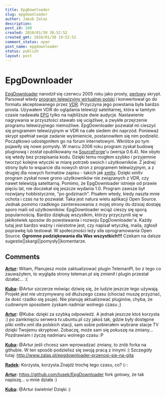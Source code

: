 ```yaml
---
title: EpgDownloader
slug: epgdownloader
author: Jakub Zalas
description: 
post_id: 160
created: 2010/01/30 20:52:52
created_gmt: 2010/01/30 19:52:52
comment_status: open
post_name: epgdownloader
status: publish
layout: post
---
```


<!--EpgDownloader narodził się czerwcu 2005 roku jako prosty, perlowy skrypt. Parsował wtedy program telewizyjny wirtualnej polski i konwertował go do formatu akceptowanego przez VDR. Przyczyna jego powstania była bardzo prosta. Używałem VDR do oglądania telewizji satelitarnej, która w tamtym czasie nadawała EPG tylko na najbliższe dwie audycje. Nastawienie nagrywania w przyszłości stawało się uciążliwe, a zwykłe przejrzenie programu telewizyjnego niemożliwe. EpgDownloader pozwalał mi cieszyć się programem telewizyjnym w VDR na całe siedem dni naprzód.-->

# EpgDownloader

[EpgDownloader](http://epgdownloader.sourceforge.net/) narodził się czerwcu 2005 roku jako prosty, [perlowy](http://pl.wikipedia.org/wiki/Perl) skrypt. Parsował wtedy [program telewizyjny wirtualnej polski](http://tv.wp.pl/) i konwertował go do formatu akceptowanego przez [VDR](http://www.cadsoft.de/vdr/). Przyczyna jego powstania była bardzo prosta. Używałem VDR do oglądania telewizji satelitarnej, która w tamtym czasie nadawała [EPG](http://en.wikipedia.org/wiki/Electronic_program_guide) tylko na najbliższe dwie audycje. Nastawienie nagrywania w przyszłości stawało się uciążliwe, a zwykłe przejrzenie programu telewizyjnego niemożliwe. EpgDownloader pozwalał mi cieszyć się programem telewizyjnym w VDR na całe siedem dni naprzód. Ponieważ skrypt spełniał swoje zadanie wyśmienicie, postanowiłem się nim podzielić. Początkowo udostępniłem go na forum internetowym. Wkrótce po tym pojawiły się nowe pomysły. W marcu 2006 roku program zyskał budowę pluginową i został opublikowany na [SourceForge](https://sourceforge.net/)'u (wersja 0.6.4). Nie obyło się wtedy bez przepisania kodu. Dzięki temu mogłem szybko i przyjemnie tworzyć kolejne wtyczki w miarę potrzeb swoich i użytkowników. Z jednej strony było to wsparcie dla nowych stron z programem telewizyjnym, a z drugiej dla nowych formatów zapisu - takich jak [xmltv](http://wiki.xmltv.org/index.php/Main_Page). Dzięki xmltv program zyskał nowe grono użytkowników nie związanych z VDR, czy nawet telewizją satelitarną. Pomimo, że EpgDownloader istnieje od prawie pięciu lat, nie doczekał się jeszcze wydania 1.0. Program zawsze był rozwijany hobbistycznie, "po godzinach". Pisałem wtedy, kiedy naszła mnie ochota i czas na to pozwalał. Taka jest natura wielu aplikacji Open Source. Jednak pomimo rzadkiego zainteresowania z mojej strony do dzisiaj dostaję sporo maili od użytkowników. EpgDownloader wciąż cieszy się sporą popularnością. Bardzo dziękuję wszystkim, którzy przyczynili się w jakikolwiek sposów do powstawania i rozwoju EpgDownloader'a. Każdy tutaj jest bardzo ważny i nieistotne jest, czy napisał wtyczkę, maila, zgłosił poprawkę lub testował. W społeczności leży siła oprogramowania Open Source. **Ogromne podziękowania dla Was wszystkich!!!** Czekam na dalsze sugestie||skargi||pomysły||komentarze.

## Comments

**[Artur](#3067 "2011-08-29 05:59:39"):** Witam, Planujesz może zaktualizować plugin TelemanPl, bo z tego co zauważyłem, to wygląda strony teleman.pl się zmienił i plugin przestał działać... :(

**[Kuba](#3068 "2011-08-29 10:13:12"):** @Artur szczerze mówiąc dziwię się, że ludzie jeszcze tego używają. Projekt jest nie utrzymywany od dłuższego czasu (chociaż muszę przyznać, że dość rzadko się psuje). Nie planuję aktualizować pluginów, chyba, że cudownym sposobem zyskam nadmiar wolnego czasu ;)

**[Artur](#3069 "2011-08-30 00:00:17"):** @Kuba: dzięki za szybką odpowiedź. A jednak jeszcze ktoś korzysta :) po zamknięciu serwera tv.ubuntu.pl czy jakoś tak, gdzie były dostępne pliki xmltv.xml dla polskich stacji, sam sobie pobierałem wybrane stacje TV dzięki Twojemu skryptowi. Zobaczę, może sam się pokuszę na zmiany... Pozdrawiam i życzę nadmiaru wolnego czasu :P

**[Kuba](#3070 "2011-08-31 23:03:55"):** @Artur jeśli chcesz sam wprowadzać zmiany, to zrób forka na githubie. W ten sposób podzielisz się swoją pracą z innymi :) Szczegóły tutaj: http://www.zalas.pl/epgdownloader-przenosi-sie-na-gita

**[Radek](#3071 "2011-09-01 11:38:22"):** Korzysta, korzysta.Znajdź trochę tego czasu, co? (-:

**[Artur](#3072 "2011-09-05 01:50:02"):** https://github.com/tusek/EpgDownloader fork gotowy, że tak napiszę... u mnie działa :)

**[Kuba](#3073 "2011-09-05 05:53:01"):** @Artur świetnie! Dzięki :)

